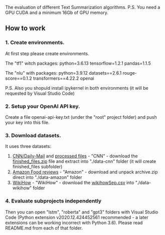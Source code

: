The evaluation of different Text Summarization algorithms.
P.S. You need a GPU CUDA and a minimum 16Gb of GPU memory.

## How to work

### 1. Create environments.
At first step please create environments.

The "tf1" witch packages:
python=3.6.13
tensorflow=1.2.1
pandas=1.1.5

The "nlu" with packages:
python=3.9.12
datasets==2.6.1
rouge-score==0.1.2
transformers==4.22.2
openai

P.S. Also you shopuld install ipykernel in both environments (it will be requested by Visual Studio Code)

### 2. Setup your OpenAI API key.
Create a file openai-api-key.txt (under the "root" project folder) and push your key into this file.

### 3. Download datasets.
It uses three datasets:
1. [CNN/Daily-Mail](https://github.com/abisee/cnn-dailymail) and [processed files](https://github.com/JafferWilson/Process-Data-of-CNN-DailyMail) - "CNN" - download the [finished_files.zip](https://drive.google.com/file/d/0BzQ6rtO2VN95a0c3TlZCWkl3aU0/view?usp=sharing&resourcekey=0-toctC3TNM1vffPCZ7XT0JA) file and extract into "./data-cnn" folder (it will create finished_files subfolder)
2. [Amazon Food reviews](https://www.kaggle.com/datasets/snap/amazon-fine-food-reviews) - "Amazon" - download and unpack archive.zip direct into "./data-amazon" folder
3. [WikiHow](https://github.com/mahnazkoupaee/WikiHow-Dataset) - "WikiHow" - download the [wikihowSep.csv](https://ucsb.box.com/s/ap23l8gafpezf4tq3wapr6u8241zz358) into "./data-wikihow" folder

### 4. Evaluate subprojects independently
Then you can open "lstm", "roberta" and "gpt3" folders with Visual Studio Code (Python extension v2020.12.424452561 recommended - a later extensions can be working incorrect with Python 3.6).
Please read README.md from each of that folder.